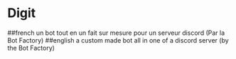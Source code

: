 # Digit
##french
un bot tout en un fait sur mesure pour un serveur discord (Par la Bot Factory)
##english
a custom made bot all in one of a discord server (by the Bot Factory)

